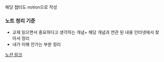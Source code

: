 해당 챕터도 notion으로 작성

### 노트 정리 기준

- 교재 읽으면서 중요하다고 생각하는 개념+ 해당 개념과 연관 된 내용 인터넷에서 찾아서 정리
- 내가 이해 안가는 부분 정리

[노션 링크](https://literate-euphonium-768.notion.site/ch8-df31250b52ee4cd3820c5cd27ea0298d)

